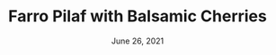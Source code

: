 ---
title: "Farro Pilaf with Balsamic Cherries"
date: "June 26, 2021"
prepTime: "15 min" 
cookingTime: "15 min"
totalTime: "30 min"
topic: "sides"
originalLink: "https://cooking.nytimes.com/recipes/1014834-farro-pilaf-with-balsamic-cherries"
scottRating: 3.5
image: "../../images/recipe/FarroPilafWithCherries.png"
ingredients: [
  {
    name: cherries,
    amount: 8,
    unit: oz 
  },
  {
    name: butter substitute,
    amount: 1,
    unit: oz
  },
  {
    name: balsamic vinegar,
    amount: 2,
    unit: tbsp
  },
  {
    name: whole grain farro,
    amount: 1,
    unit: cup
  },
  {
    name: water,
    amount: 3,
    unit: cup
  },
  {
    name: fresh thyme,
    preparation: " leaves",
    amount: 2,
    unit: teaspoons
  },
  {
    name: pepper,
    amount: 1,
    unit: to taste 
  }
]
directions: [
  "Defrost cherries if using frozen, pit and half cherries if fresh",
  "Head skillet and add butter substitute. When foam goes away, add the cherries and saute for about a minute.",
  "Add the balsamic vingar until evaporated (about another minute)",
  "Transfer to bowl as to not overcook or have the sugar caramolize too much.",
  "Add water and farro to instant pot. Cook on high pressure for 10 minutes. Let naturally release for 5 minutes before manually releasing the pressure",
  "Mix the balsamic cherries and the pepper and thyme."
]

---